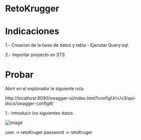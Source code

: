 # RetoKrugger

# Indicaciones

 1.- Creacion de la base de datos y tabla - Ejecutar Query.sql. 
 
 2.- Importar proyecto en STS 

# Probar

Abrir en el explorador le siguiente ruta. 

http://localhost:8090/swagger-ui/index.html?configUrl=/v3/api-docs/swagger-config#/



1.- Introducir los siguientes datos 

![image](https://user-images.githubusercontent.com/37461234/133471621-4d8d2705-fab3-4067-a3db-d8ebfba74745.png)


user -> retoKruger
password -> retoKruger
